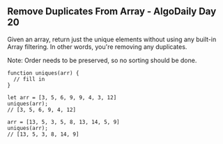 ## Remove Duplicates From Array - AlgoDaily Day 20

Given an array, return just the unique elements without using any built-in Array filtering. In other words, you're removing any duplicates.

Note: Order needs to be preserved, so no sorting should be done.

```
function uniques(arr) {
  // fill in
}
```

```
let arr = [3, 5, 6, 9, 9, 4, 3, 12]
uniques(arr);
// [3, 5, 6, 9, 4, 12]
```

```
arr = [13, 5, 3, 5, 8, 13, 14, 5, 9]
uniques(arr);
// [13, 5, 3, 8, 14, 9]
```
